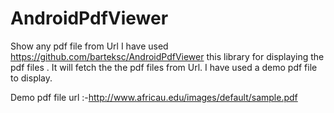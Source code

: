 # AndroidPdfViewer
Show any pdf file from Url
I have used https://github.com/barteksc/AndroidPdfViewer    this library for displaying the pdf files .
It will fetch the the pdf files from Url.
I have used a demo pdf file to display.

Demo pdf file url :-http://www.africau.edu/images/default/sample.pdf
